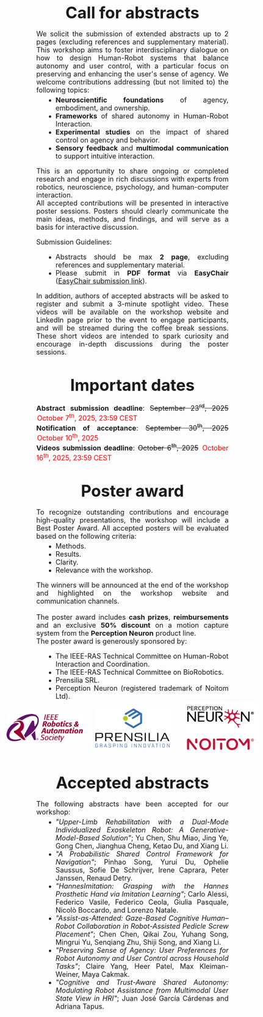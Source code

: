 <h1 id="call for abstracts" style="text-align: center; margin-top: 50px; margin-bottom: 20px; font-size: 42px; font-weight: bold">Call for abstracts</h1>
<div style="text-align: justify; font-size: 18px;">
We solicit the submission of extended abstracts up to 2 pages (excluding references and supplementary material). This workshop aims to foster interdisciplinary dialogue on how to design Human-Robot systems that balance autonomy and user control, with a particular focus on preserving and enhancing the user's sense of agency. 
We welcome contributions addressing (but not limited to) the following topics: <br> 

<ul style="margin-top: 5px; margin-left: 20px; margin-bottom: 5px; list-style-type: disc;">
    <li> <span style="font-weight: bold"> Neuroscientific foundations</span> of agency, embodiment, and ownership.</li>
    <li> <span style="font-weight: bold"> Frameworks</span> of shared autonomy in Human-Robot Interaction.</li>
    <li> <span style="font-weight: bold"> Experimental studies</span> on the impact of shared control on agency and behavior.</li>
    <li> <span style="font-weight: bold"> Sensory feedback</span> and <span style="font-weight: bold">multimodal communication</span> to support intuitive interaction.</li>
</ul>

This is an opportunity to share ongoing or completed research and engage in rich discussions with experts from robotics, neuroscience, psychology, and human-computer interaction. <br> 
All accepted contributions will be presented in interactive poster sessions. Posters should clearly communicate the main ideas, methods, and findings, and will serve as a basis for interactive discussion. <br>

Submission Guidelines: <br>
<ul style="margin-top: 5px; margin-left: 20px; margin-bottom: 5px; list-style-type: disc;">
    <li> Abstracts should be max <span style="font-weight: bold">2 page</span>, excluding references and supplementary material.</li>
    <li> Please submit in <span style="font-weight: bold">PDF format</span> via <span style="font-weight: bold">EasyChair</span> (<a href="https://easychair.org/conferences/?conf=sasa2025" target="_blank">EasyChair submission link</a>).</li>
</ul>

In addition, authors of accepted abstracts will be asked to register and submit a 3-minute spotlight video. These videos will be available on the workshop website and LinkedIn page prior to the event to engage participants, and will be streamed during the coffee break sessions. These short videos are intended to spark curiosity and encourage in-depth discussions during the poster sessions. <br>
</div>

<h1 id="important dates" style="text-align: center; margin-top: 50px; margin-bottom: 20px; font-size: 42px; font-weight: bold">Important dates</h1>
<div style="text-align: justify; font-size: 18px;">
<span style="font-weight: bold">Abstract submission deadline</span>: <span style="text-decoration: line-through;"> September 23<sup>rd</sup>, 2025</span> <span style="color: red;margin-left: 2px;"> October 7<sup>th</sup>, 2025, 23:59 CEST </span><br>
<span style="font-weight: bold">Notification of acceptance</span>: <span style="text-decoration: line-through;"> September 30<sup>th</sup>, 2025</span> <span style="color: red; margin-left: 2px;"> October 10<sup>th</sup>, 2025 </span><br>
<span style="font-weight: bold">Videos submission deadline</span>: <span style="text-decoration: line-through;"> October 6<sup>th</sup>, 2025</span> <span style="color: red; margin-left: 2px;"> October 16<sup>th</sup>, 2025, 23:59 CEST </span>
</div>

<h1 id="poster award" style="text-align: center; margin-top: 50px; margin-bottom: 20px; font-size: 42px; font-weight: bold">Poster award</h1>
<div style="text-align: justify; font-size: 18px;">
To recognize outstanding contributions and encourage high-quality presentations, the workshop will include a Best Poster Award. All accepted posters will be evaluated based on the following criteria: 
<ul style="margin-top: 5px; margin-left: 20px; margin-bottom: 5px; list-style-type: disc;">
    <li> Methods.</li>
    <li> Results.</li>
    <li> Clarity.</li>
    <li> Relevance with the workshop.  </li>
</ul>

The winners will be announced at the end of the workshop and highlighted on the workshop website and communication channels.<br><br>
The poster award includes <strong>cash prizes</strong>, <strong>reimbursements</strong> and an exclusive <strong>50% discount</strong> on a motion capture system from the <strong>Perception Neuron</strong> product line.<br>
The poster award is generously sponsored by:
<ul style="margin-top: 5px; margin-left: 20px; margin-bottom: 5px; list-style-type: disc;">
    <li>The IEEE-RAS Technical Committee on Human-Robot Interaction and Coordination.</li>
    <li>The IEEE-RAS Technical Committee on BioRobotics.</li>
    <li>Prensilia SRL.</li>
    <li>Perception Neuron (registered trademark of Noitom Ltd).</li>
</ul>
</div>

<div style="display: flex; justify-content: center; align-items: center; gap: 30px; margin-bottom: 30px;">
    <img src="../images/ras_logo.png" alt="RAS Logo" style="max-width: 200px; height: auto;">
    <img src="../images/Prensilia.png" alt="Prensilia SRL" style="max-width: 200px; height: auto;">
    <img src="../images/pn_noitom.jpg" alt="Perception Neuron" style="max-width: 200px; height: auto;">
</div>

<h1 id="accepted abstracts" style="text-align: center; margin-top: 50px; margin-bottom: 20px; font-size: 42px; font-weight: bold">Accepted abstracts</h1>
<div style="text-align: justify; font-size: 18px;">
The following abstracts have been accepted for our workshop:
<ul style="margin-top: 5px; margin-left: 20px; margin-bottom: 5px; list-style-type: disc;">
    <li><i>"Upper-Limb Rehabilitation with a Dual-Mode Individualized Exoskeleton Robot: A Generative-Model-Based Solution"</i>; Yu Chen, Shu Miao, Jing Ye, Gong Chen, Jianghua Cheng, Ketao Du, and Xiang Li.</li>
    <li><i>"A Probabilistic Shared Control Framework for Navigation"</i>; Pinhao Song, Yurui Du, Ophelie Saussus, Sofie De Schrijver, Irene Caprara, Peter Janssen, Renaud Detry.</li>
    <li><i>"HannesImitation: Grasping with the Hannes Prosthetic Hand via Imitation Learning"</i>; Carlo Alessi, Federico Vasile, Federico Ceola, Giulia Pasquale, Nicolò Boccardo, and Lorenzo Natale.</li>
    <li><i>"Assist-as-Attended: Gaze-Based Cognitive Human–Robot Collaboration in Robot-Assisted Pedicle Screw Placement"</i>; Chen Chen, Qikai Zou, Yuhang Song, Mingrui Yu, Senqiang Zhu, Shiji Song, and Xiang Li.</li>
    <li><i>"Preserving Sense of Agency: User Preferences for Robot Autonomy and User Control across Household Tasks"</i>; Claire Yang, Heer Patel, Max Kleiman-Weiner, Maya Cakmak.</li>
    <li><i>"Cognitive and Trust-Aware Shared Autonomy: Modulating Robot Assistance from Multimodal User State View in HRI"</i>; Juan José García Cárdenas and Adriana Tapus.</li>

</ul>
</div>